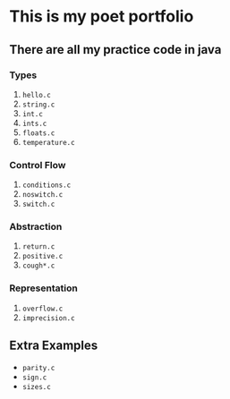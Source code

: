 # This is my poet portfolio

## There are all my practice code in java

### Types 

1. `hello.c`
1. `string.c`
1. `int.c`
1. `ints.c`
1. `floats.c`
1. `temperature.c`

### Control Flow

1. `conditions.c`
1. `noswitch.c`
1. `switch.c`

### Abstraction

1. `return.c`
1. `positive.c`
1. `cough*.c`

### Representation

1. `overflow.c`
1. `imprecision.c`

## Extra Examples

- `parity.c`
- `sign.c`
- `sizes.c`
